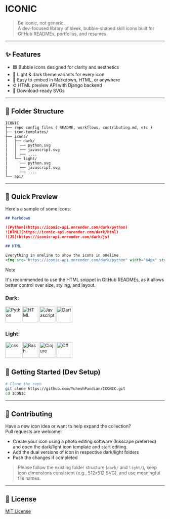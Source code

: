 
# ICONIC

> Be iconic, not generic.  
> A dev-focused library of sleek, bubble-shaped skill icons built for GitHub READMEs, portfolios, and resumes.

---

## ✨ Features

-   🟦 Bubble icons designed for clarity and aesthetics
-   🌙 Light & dark theme variants for every icon
-   🧩 Easy to embed in Markdown, HTML, or anywhere
-   ⚙️ HTML preview API with Django backend
-   💾 Download-ready SVGs

---

## 📁 Folder Structure

```
ICONIC
├── repo config files ( README, workflows, contributing.md, etc )
├── icon-templates/
├── icons/
|   ├── dark/
|   │ ├── python.svg
|   │ ├── javascript.svg
|   │ ├── ....
|   └── light/
|     ├── python.svg
|     ├── javascript.svg
|     ├── ....
└── api/
```

---

## 🧪 Quick Preview

Here's a sample of some icons:

```markdown
## Markdown

![Python](https://iconic-api.onrender.com/dark/python)
![HTML](https://iconic-api.onrender.com/dark/html)
![JS](https://iconic-api.onrender.com/dark/js)
```

```markdown
## HTML

Everything in oneline to show the icons in oneline
<img src="https://iconic-api.onrender.com/dark/python" width="64px" style="display:inline" /> <img src="https://iconic-api.onrender.com/dark/html" width="64px" style="display:inline" /> <img src="https://iconic-api.onrender.com/dark/js" width="64px" style="display:inline" />
```
> [!NOTE]  
> It's recommended to use the HTML snippet in GitHub READMEs, as it allows better control over size, styling, and layout.

### Dark:

<img src="https://iconic-api.onrender.com/dark/python" width="50px" title="Python" /> <img src="https://iconic-api.onrender.com/dark/html" width="50px" title="HTML" /> <img src="https://iconic-api.onrender.com/dark/js" width="50px" title="Javascript" />  <img src="https://iconic-api.onrender.com/dark/dart" width="50px" title="Dart" />

### Light:

<img src="https://iconic-api.onrender.com/light/css" width="50px" title="css" /> <img src="https://iconic-api.onrender.com/light/bash" width="50px" title="Bash" /> <img src="https://iconic-api.onrender.com/light/clojure" width="50px" title="Clojure" /> <img src="https://iconic-api.onrender.com/light/csharp" width="50px" title="C#" />

## 🚀 Getting Started (Dev Setup)

```bash
# Clone the repo
git clone https://github.com/YuheshPandian/ICONIC.git
cd ICONIC
```

---

## 🤝 Contributing

Have a new icon idea or want to help expand the collection?  
Pull requests are welcome!

-   Create your icon using a photo editing software (Inkscape preferred) and open the dark/light icon template and start editing.
-   Add the dual versions of icon in respective dark/light folders
-   Push the changes if completed

> Please follow the existing folder structure (`dark/` and `light/`), keep icon dimensions consistent (e.g., 512x512 SVG), and use meaningful file names.

---

## 📜 License

[MIT License](LICENSE)

